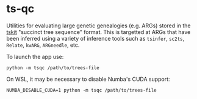 # ts-qc
Utilities for evaluating large genetic genealogies (e.g. ARGs) stored in the [tskit](https://tskit.dev) "succinct tree sequence" format.
This is targetted at ARGs that have been inferred using a variety of inference tools such as `tsinfer`, `sc2ts`, `Relate`, `kwARG`, `ARGneedle`, etc. 


To launch the app use:

`python -m tsqc /path/to/trees-file`

On WSL, it may be necessary to disable Numba's CUDA support:

`NUMBA_DISABLE_CUDA=1 python -m tsqc /path/to/trees-file`
